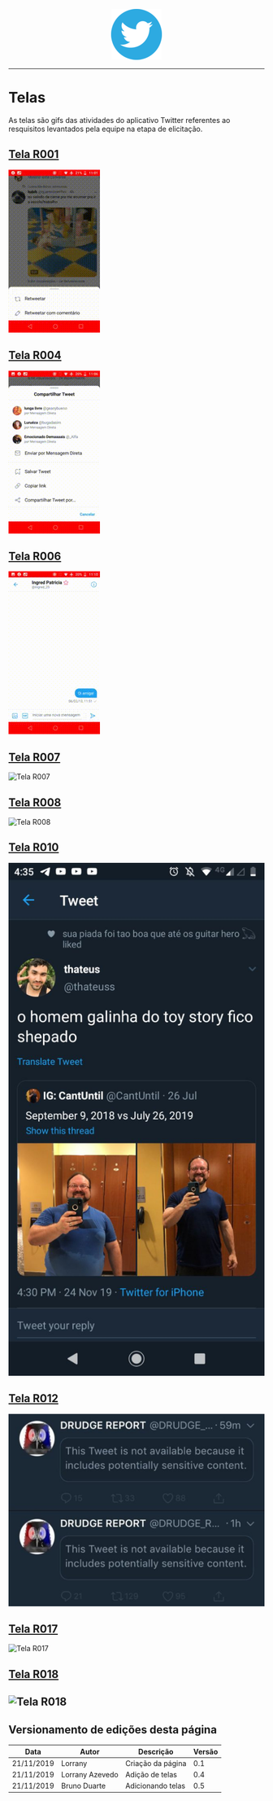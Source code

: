 <span style="margin-left: 40%;">![Twitter Logo](../images/twitter-logo-100px.png)</span>

---

# Telas

As telas são gifs das atividades do aplicativo Twitter referentes ao resquisitos levantados pela equipe na etapa de elicitação.

<span id="telaR001"></span>
## **<a href="#telaR001">Tela R001</a>**

![Tela R001](../pos_rastreabilidade/telas/gifR001_1.gif "Tela R004")

<span id="telaR004"></span>
## **<a href="#telaR004">Tela R004</a>**

![Tela R004](../pos_rastreabilidade/telas/gifR004.gif "Tela R004")

<span id="telaR006"></span>
## **<a href="#telaR006">Tela R006</a>**

![Tela R004](../pos_rastreabilidade/telas/gifR006.gif "Tela R006")

<span id="telaR007"></span>
## **<a href="#telaR006">Tela R007</a>**


![Tela R007](../pos_rastreabilidade/telas/R007.gif "Tela R007")



<span id="telaR008"></span>
## **<a href="#telaR008">Tela R008</a>**


![Tela R008](../pos_rastreabilidade/telas/R008.gif "Tela R008")


<span id="telaR010"></span>
## **<a href="#telaR010">Tela R010</a>**


![Tela R010](../pos_rastreabilidade/telas/R010.jpg "Tela R010")


<span id="telaR012"></span>
## **<a href="#telaR012">Tela R012</a>**


![Tela R012](../pos_rastreabilidade/telas/R012.jpg "Tela R012")



<span id="telaR017"></span>
## **<a href="#telaR017">Tela R017</a>**


![Tela R017](../pos_rastreabilidade/telas/R017.gif "Tela R017")


<span id="telaR018"></span>
## **<a href="#telaR018">Tela R018</a>**


![Tela R018](../pos_rastreabilidade/telas/R018.gif "Tela R018")
---

## Versionamento de edições desta página

| Data       | Autor            | Descrição                | Versão |
| ---------- | ---------------- | ------------------------ | ------ |
| 21/11/2019 | Lorrany | Criação da página  | 0.1    |
| 21/11/2019 | Lorrany Azevedo | Adição de telas | 0.4 |
|21/11/2019|Bruno Duarte|Adicionando telas|0.5|
